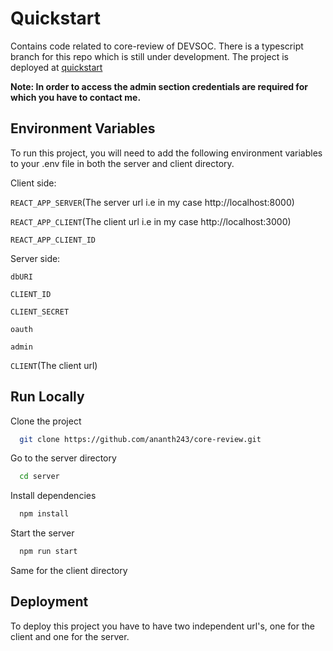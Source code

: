 
# Quickstart

Contains code related to core-review of DEVSOC.
There is a typescript branch for this repo which is still under development.
The project is deployed at [quickstart](https://bp-gc.in/quickstart)

**Note: In order to access the admin section credentials are required for which you have to contact me.**

## Environment Variables

To run this project, you will need to add the following environment variables to your .env file in both the server and client directory.

Client side:

`REACT_APP_SERVER`(The server url i.e in my case http://localhost:8000)

`REACT_APP_CLIENT`(The client url i.e in my case http://localhost:3000)

`REACT_APP_CLIENT_ID`

Server side:

`dbURI`

`CLIENT_ID`

`CLIENT_SECRET`

`oauth`

`admin`

`CLIENT`(The client url)

## Run Locally

Clone the project

```bash
  git clone https://github.com/ananth243/core-review.git
```

Go to the server directory

```bash
  cd server
```

Install dependencies

```bash
  npm install
```

Start the server

```bash
  npm run start
```

Same for the client directory
## Deployment

To deploy this project you have to have two independent url's, one for the client and one for the server.

